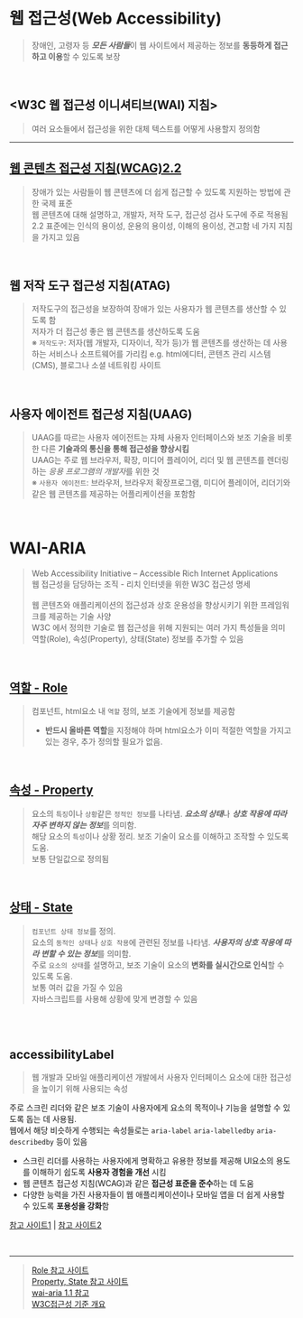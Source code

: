 
# 웹 접근성(Web Accessibility)
> 장애인, 고령자 등 ***모든 사람들***이 웹 사이트에서 제공하는 정보를 **동등하게 접근하고 이용**할 수 있도록 보장

<br/>

## <W3C 웹 접근성 이니셔티브(WAI) 지침>
> 여러 요소들에서 접근성을 위한 대체 텍스트를 어떻게 사용할지 정의함
***

## [웹 콘텐츠 접근성 지침(WCAG)2.2](https://github.com/hiro961227/Dev-Docs/blob/main/Study-Docs/accessibility/WebAccessibility.md)
> 장애가 있는 사람들이 웹 콘텐츠에 더 쉽게 접근할 수 있도록 지원하는 방법에 관한 국제 표준 <br/>
> 웹 콘텐츠에 대해 설명하고, 개발자, 저작 도구, 접근성 검사 도구에 주로 적용됨 <br/>
> 2.2 표준에는 인식의 용이성, 운용의 용이성, 이해의 용이성, 견고함 네 가지 지침을 가지고 있음 <br/>

<br/>

## 웹 저작 도구 접근성 지침(ATAG)
> 저작도구의 접근성을 보장하여 장애가 있는 사용자가 웹 콘텐츠를 생산할 수 있도록 함 <br/>
> 저자가 더 접근성 좋은 웹 콘텐츠를 생산하도록 도움 <br/>
> ※ ```저작도구```: 저자(웹 개발자, 디자이너, 작가 등)가 웹 콘텐츠를 생산하는 데 사용하는 서비스나 소프트웨어를 가리킴 e.g. html에디터, 콘텐츠 관리 시스템(CMS), 블로그나 소셜 네트워킹 사이트

<br/>

## 사용자 에이전트 접근성 지침(UAAG)
> UAAG를 따르는 사용자 에이전트는 자체 사용자 인터페이스와 보조 기술을 비롯한 다른 **기술과의 통신을 통해 접근성을 향상시킴** <br/>
> UAAG는 주로 웹 브라우저, 확장, 미디어 플레이어, 리더 및 웹 콘텐츠를 렌더링하는 *응용 프로그램의 개발자*를 위한 것 <br/>
> ※ ```사용자 에이전트```: 브라우저, 브라우저 확장프로그램, 미디어 플레이어, 리더기와 같은 웹 콘텐츠를 제공하는 어플리케이션을 포함함

<br/>


# WAI-ARIA
> Web Accessibility Initiative – Accessible Rich Internet Applications <br/>
> 웹 접근성을 담당하는 조직 - 리치 인터넷을 위한 W3C 접근성 명세 <br/><br/>
> 웹 콘텐츠와 애플리케이션의 접근성과 상호 운용성을 향상시키기 위한 프레임워크를 제공하는 기술 사양 <br/>
> W3C 에서 정의한 기술로 웹 접근성을 위해 지원되는 여러 가지 특성들을 의미 <br/>
> 역할(Role), 속성(Property), 상태(State) 정보를 추가할 수 있음

<br/>

## [역할 - Role](https://github.com/hiro961227/Dev-Docs/blob/main/Study-Docs/accessibility/Role.md)
> 컴포넌트, html요소 내 ```역할``` 정의, 보조 기술에게 정보를 제공함 <br/>
> * **반드시 올바른 역할**을 지정해야 하며 html요소가 이미 적절한 역할을 가지고 있는 경우, 추가 정의할 필요가 없음.

<br/>

## [속성 - Property](https://github.com/hiro961227/Dev-Docs/blob/main/Study-Docs/accessibility/Property.md)
> 요소의 ```특징```이나 ```상황```같은 ```정적인 정보```를 나타냄. ***요소의 상태***나 ***상호 작용에 따라 자주 변하지 않는 정보***를 의미함. <br/>
> 해당 요소의 ```특성```이나 상황 정리. 보조 기술이 요소를 이해하고 조작할 수 있도록 도움. <br/>
> 보통 단일값으로 정의됨

<br/>

## [상태 - State](https://github.com/hiro961227/Dev-Docs/blob/main/Study-Docs/accessibility/State.md)
> ```컴포넌트 상태 정보```를 정의. <br/>
> 요소의 ```동적인 상태```나 ```상호 작용```에 관련된 정보를 나타냄. ***사용자의 상호 작용에 따라 변할 수 있는 정보***를 의미함. <br/>
> 주로 ```요소의 상태```를 설명하고, 보조 기술이 요소의 **변화를 실시간으로 인식**할 수 있도록 도움. <br/>
> 보통 여러 값을 가질 수 있음 <br/>
> 자바스크립트를 사용해 상황에 맞게 변경할 수 있음 

<br/>

<br/>

## accessibilityLabel
> 웹 개발과 모바일 애플리케이션 개발에서 사용자 인터페이스 요소에 대한 접근성을 높이기 위해 사용되는 속성

주로 스크린 리더와 같은 보조 기술이 사용자에게 요소의 목적이나 기능을 설명할 수 있도록 돕는 데 사용됨. <br/>
웹에서 해당 비슷하게 수행되는 속성들로는 ```aria-label``` ```aria-labelledby``` ```aria-describedby``` 등이 있음 <br/>

- 스크린 리더를 사용하는 사용자에게 명확하고 유용한 정보를 제공해 UI요소의 용도를 이해하기 쉽도록 **사용자 경험을 개선** 시킴
- 웹 콘텐츠 접근성 지침(WCAG)과 같은 **접근성 표준을 준수**하는 데 도움
- 다양한 능력을 가진 사용자들이 웹 애플리케이션이나 모바일 앱을 더 쉽게 사용할 수 있도록 **포용성을 강화**함

[참고 사이트1](https://stackoverflow.com/questions/21152716/whats-the-difference-between-setaccessibilitylabel-and-accessibilityidentifier) | [참고 사이트2](https://zeddios.tistory.com/1094)

<br/>


***

> [Role 참고 사이트](https://www.w3.org/TR/wai-aria/#roles_categorization) <br/>
> [Property, State 참고 사이트](https://developer.mozilla.org/en-US/docs/Web/Accessibility/ARIA/Attributes) <br/>
> [wai-aria 1.1 참고](https://www.digitala11y.com/wai-aria-1-1-cheat-sheet/) <br/>
> [W3C접근성 기준 개요](https://www.w3.org/WAI/standards-guidelines/ko)
